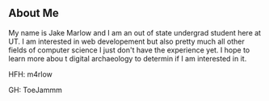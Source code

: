 ## About Me
My name is Jake Marlow and I am an out of state undergrad student here at UT. 
I am interested in web developement but also pretty much all other fields of computer science I just don't have the experience yet. 
I hope to learn more abou t digital archaeology to determin if I am interested in it.

HFH: m4rlow

GH: ToeJammm
